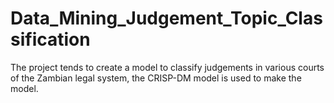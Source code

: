 # Data_Mining_Judgement_Topic_Classification
The project tends to create a model to classify judgements in various courts of the Zambian legal system, the CRISP-DM model is used to make the model.
